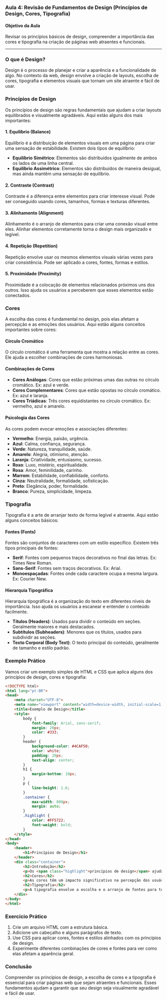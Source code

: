 ### Aula 4: Revisão de Fundamentos de Design (Princípios de Design, Cores, Tipografia)

#### Objetivo da Aula
Revisar os princípios básicos de design, compreender a importância das cores e tipografia na criação de páginas web atraentes e funcionais.

---

### O que é Design?

Design é o processo de planejar e criar a aparência e a funcionalidade de algo. No contexto da web, design envolve a criação de layouts, escolha de cores, tipografia e elementos visuais que tornam um site atraente e fácil de usar.

### Princípios de Design

Os princípios de design são regras fundamentais que ajudam a criar layouts equilibrados e visualmente agradáveis. Aqui estão alguns dos mais importantes:

#### 1. Equilíbrio (Balance)

Equilíbrio é a distribuição de elementos visuais em uma página para criar uma sensação de estabilidade. Existem dois tipos de equilíbrio:

- **Equilíbrio Simétrico**: Elementos são distribuídos igualmente de ambos os lados de uma linha central.
- **Equilíbrio Assimétrico**: Elementos são distribuídos de maneira desigual, mas ainda mantêm uma sensação de equilíbrio.

#### 2. Contraste (Contrast)

Contraste é a diferença entre elementos para criar interesse visual. Pode ser conseguido usando cores, tamanhos, formas e texturas diferentes.

#### 3. Alinhamento (Alignment)

Alinhamento é o arranjo de elementos para criar uma conexão visual entre eles. Alinhar elementos corretamente torna o design mais organizado e legível.

#### 4. Repetição (Repetition)

Repetição envolve usar os mesmos elementos visuais várias vezes para criar consistência. Pode ser aplicado a cores, fontes, formas e estilos.

#### 5. Proximidade (Proximity)

Proximidade é a colocação de elementos relacionados próximos uns dos outros. Isso ajuda os usuários a perceberem que esses elementos estão conectados.

### Cores

A escolha das cores é fundamental no design, pois elas afetam a percepção e as emoções dos usuários. Aqui estão alguns conceitos importantes sobre cores:

#### Círculo Cromático

O círculo cromático é uma ferramenta que mostra a relação entre as cores. Ele ajuda a escolher combinações de cores harmoniosas.

#### Combinações de Cores

- **Cores Análogas**: Cores que estão próximas umas das outras no círculo cromático. Ex: azul e verde.
- **Cores Complementares**: Cores que estão opostas no círculo cromático. Ex: azul e laranja.
- **Cores Triádicas**: Três cores equidistantes no círculo cromático. Ex: vermelho, azul e amarelo.

#### Psicologia das Cores

As cores podem evocar emoções e associações diferentes:

- **Vermelho**: Energia, paixão, urgência.
- **Azul**: Calma, confiança, segurança.
- **Verde**: Natureza, tranquilidade, saúde.
- **Amarelo**: Alegria, otimismo, atenção.
- **Laranja**: Criatividade, entusiasmo, sucesso.
- **Roxo**: Luxo, mistério, espiritualidade.
- **Rosa**: Amor, feminilidade, carinho.
- **Marrom**: Estabilidade, confiabilidade, conforto.
- **Cinza**: Neutralidade, formalidade, sofisticação.
- **Preto**: Elegância, poder, formalidade.
- **Branco**: Pureza, simplicidade, limpeza.

### Tipografia

Tipografia é a arte de arranjar texto de forma legível e atraente. Aqui estão alguns conceitos básicos:

#### Fontes (Fonts)

Fontes são conjuntos de caracteres com um estilo específico. Existem três tipos principais de fontes:

- **Serif**: Fontes com pequenos traços decorativos no final das letras. Ex: Times New Roman.
- **Sans-Serif**: Fontes sem traços decorativos. Ex: Arial.
- **Monoespaçadas**: Fontes onde cada caractere ocupa a mesma largura. Ex: Courier New.

#### Hierarquia Tipográfica

Hierarquia tipográfica é a organização do texto em diferentes níveis de importância. Isso ajuda os usuários a escanear e entender o conteúdo facilmente.

- **Títulos (Headers)**: Usados para dividir o conteúdo em seções. Geralmente maiores e mais destacados.
- **Subtítulos (Subheaders)**: Menores que os títulos, usados para subdividir as seções.
- **Texto Corporal (Body Text)**: O texto principal do conteúdo, geralmente de tamanho e estilo padrão.

### Exemplo Prático

Vamos criar um exemplo simples de HTML e CSS que aplica alguns dos princípios de design, cores e tipografia:

```html
<!DOCTYPE html>
<html lang="pt-BR">
<head>
    <meta charset="UTF-8">
    <meta name="viewport" content="width=device-width, initial-scale=1.0">
    <title>Exemplo de Design</title>
    <style>
        body {
            font-family: Arial, sans-serif;
            margin: 20px;
            color: #333;
        }
        header {
            background-color: #4CAF50;
            color: white;
            padding: 20px;
            text-align: center;
        }
        h1 {
            margin-bottom: 10px;
        }
        p {
            line-height: 1.6;
        }
        .container {
            max-width: 800px;
            margin: auto;
        }
        .highlight {
            color: #FF5722;
            font-weight: bold;
        }
    </style>
</head>
<body>
    <header>
        <h1>Princípios de Design</h1>
    </header>
    <div class="container">
        <h2>Introdução</h2>
        <p>Os <span class="highlight">princípios de design</span> ajudam a criar layouts equilibrados e visualmente agradáveis. Vamos explorar alguns conceitos básicos.</p>
        <h2>Cores</h2>
        <p>As cores têm um impacto significativo na percepção dos usuários. É importante escolher cores que transmitam a mensagem desejada.</p>
        <h2>Tipografia</h2>
        <p>A tipografia envolve a escolha e o arranjo de fontes para tornar o texto legível e atraente.</p>
    </div>
</body>
</html>
```

### Exercício Prático

1. Crie um arquivo HTML com a estrutura básica.
2. Adicione um cabeçalho e alguns parágrafos de texto.
3. Use CSS para aplicar cores, fontes e estilos alinhados com os princípios de design.
4. Experimente diferentes combinações de cores e fontes para ver como elas afetam a aparência geral.

### Conclusão

Compreender os princípios de design, a escolha de cores e a tipografia é essencial para criar páginas web que sejam atraentes e funcionais. Esses fundamentos ajudam a garantir que seu design seja visualmente agradável e fácil de usar.
